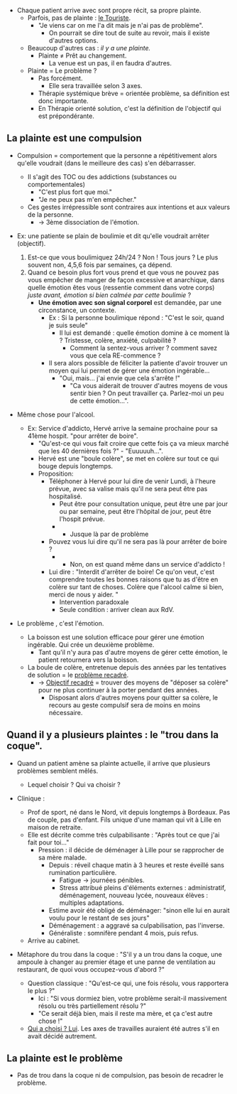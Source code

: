 
- Chaque patient arrive avec sont propre récit, sa propre plainte. 
	- Parfois, pas de plainte : <u>le Touriste</u>. 
		- "Je viens car on me l'a dit mais je n'ai pas de problème".
			- On pourrait se dire tout de suite au revoir, mais il existe d'autres options.
	- Beaucoup d'autres cas : *il y a une plainte.* 
		- Plainte $\neq$ Prêt au changement. 
			- La venue est un pas, il en faudra d'autres.
	- Plainte = Le problème ? 
		- Pas forcément. 
			- Elle sera travaillée selon 3 axes.
		- Thérapie systémique brève = orientée problème,  sa définition est donc importante.
		- En Thérapie orienté solution, c'est la définition de l'objectif qui est prépondérante. 

## La plainte est une compulsion

- Compulsion = comportement que la personne a répétitivement alors qu'elle voudrait (dans le meilleure des cas) s'en débarrasser.
	- Il s'agit des TOC ou des addictions (substances ou comportementales)
		- "C'est plus fort que moi."
		- "Je ne peux pas m'en empêcher."
	- Ces gestes irrépressible sont contraires aux intentions et aux valeurs de la personne. 
		- -> 3ème dissociation de l'émotion. 
- Ex: une patiente se plain de boulimie et dit qu'elle voudrait arrêter (objectif).
	1. Est-ce que vous boulimiquez 24h/24 ? Non ! Tous jours ? Le plus souvent non, 4,5,6 fois par semaines, ça dépend. 
	2. Quand ce besoin plus fort vous prend et que vous ne pouvez pas vous empêcher de manger de façon excessive et anarchique, dans quelle émotion êtes vous (ressentie comment dans votre corps) *juste avant, émotion si bien calmée par cette boulimie* ?
		- **Une émotion avec son signal corporel** est demandée, par une circonstance, un contexte.
			- Ex : Si la personne boulimique répond : "C'est le soir, quand je suis seule"
				- Il lui est demandé : quelle émotion domine à ce moment là ? Tristesse, colère, anxiété, culpabilité ? 
					- Comment la sentez-vous arriver ? comment savez vous que cela RE-commence ? 
			- Il sera alors possible de féliciter la patiente d'avoir trouver un moyen qui lui permet de gérer une émotion ingérable...
				- "Oui, mais... j'ai envie que cela s'arrête !"
					- "Ca vous aiderait de trouver d'autres moyens de vous sentir bien ? On peut travailler ça. Parlez-moi un peu de cette émotion...". 
- Même chose pour l'alcool. 
	- Ex: Service d'addicto, Hervé arrive la semaine prochaine pour sa 41ème hospit. "pour arrêter de boire".
		- "Qu'est-ce qui vous fait croire que cette fois ça va mieux marché que les 40 dernières fois ?" - "Euuuuuh...".
		- Hervé est une "boule colère", se met en colère sur tout ce qui bouge depuis longtemps.
		- Proposition:
			- Téléphoner à Hervé pour lui dire de venir Lundi, à l'heure prévue, avec sa valise mais qu'il ne sera peut être pas hospitalisé.
				- Peut être pour consultation unique, peut être une par jour ou par semaine, peut être l'hôpital de jour, peut être l'hospit prévue.
				- - Jusque là par de problème 
			- Pouvez vous lui dire qu'il ne sera pas là pour arrêter de boire ? 
				- - Non, on est quand même dans un service d'addicto !
			- Lui dire : "Interdit d'arrêter de boire! Ce qu'on veut, c'est comprendre toutes les bonnes raisons que tu as d'être en colère sur tant de choses. Colère que l'alcool calme si bien, merci de nous y aider. "
				- Intervention paradoxale
				- Seule condition : arriver clean aux RdV.

- Le problème , c'est l'émotion. 
	- La boisson est une solution efficace pour gérer une émotion ingérable. Qui crée un deuxième problème.
		- Tant qu'il n'y aura pas d'autre moyens de gérer cette émotion, le patient retournera vers la boisson.
	- La boule de colère, entretenue depuis des années par les tentatives de solution = le <u>problème recadré</u>.
		- -> <u>Objectif recadré</u> = trouver des moyens de "déposer sa colère" pour ne plus continuer à la porter pendant des années. 
			- Disposant alors d'autres moyens pour quitter sa colère, le recours au geste compulsif sera de moins en moins nécessaire.

## Quand il y a plusieurs plaintes : le "trou dans la coque".

- Quand un patient amène sa plainte actuelle, il arrive que plusieurs problèmes semblent mêlés.
	- Lequel choisir ? Qui va choisir ?

- Clinique : 
	- Prof de sport, né dans le Nord, vit depuis longtemps à Bordeaux. Pas de couple, pas d'enfant. Fils unique d'une maman qui vit à Lille en maison de retraite.
	- Elle est décrite comme très culpabilisante : "Après tout ce que j'ai fait pour toi..."
		- Pression : il décide de déménager à Lille pour se rapprocher de sa mère malade.
			- Depuis : réveil chaque matin à 3 heures et reste éveillé sans rumination particulière.
				- Fatigue -> journées pénibles.
				- Stress attribué pleins d'éléments externes : administratif, déménagement, nouveau lycée, nouveaux élèves : multiples adaptations.
			- Estime avoir été obligé de déménager: "sinon elle lui en aurait voulu pour le restant de ses jours" 
			- Déménagement : a aggravé sa culpabilisation, pas l'inverse. 
			- Généraliste : somnifère pendant 4 mois, puis refus. 
	- Arrive au cabinet.
- Métaphore du trou dans la coque : "S'il y a un trou dans la coque, une ampoule à changer au premier étage et une panne de ventilation au restaurant, de quoi vous occupez-vous d'abord ?"
	- Question classique : "Qu'est-ce qui, une fois résolu, vous rapportera le plus ?"
		- Ici : "Si vous dormiez bien, votre problème serait-il massivement résolu ou très partiellement résolu ?"
		- "Ce serait déjà bien, mais il reste ma mère, et ça c'est autre chose !"
	- <u>Qui a choisi ? Lui</u>. Les axes de travailles auraient été autres s'il en avait décidé autrement. 

## La plainte est le problème 

- Pas de trou dans la coque ni de compulsion, pas besoin de recadrer le problème. 


